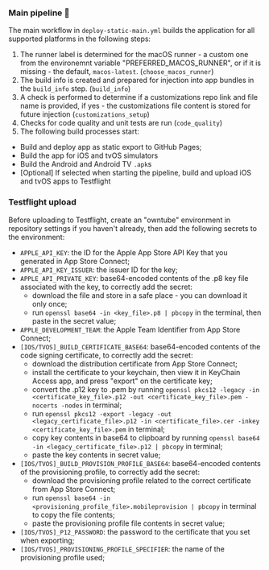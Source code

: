 ### Main pipeline 👷

The main workflow in `deploy-static-main.yml` builds the application for all supported platforms in the following steps:

1. The runner label is determined for the macOS runner - a custom one from the environemnt variable "PREFERRED_MACOS_RUNNER", or if it is missing - the default, `macos-latest`. (`choose_macos_runner`)
2. The build info is created and prepared for injection into app bundles in the `build_info` step. (`build_info`)
3. A check is performed to determine if a customizations repo link and file name is provided, if yes - the customizations file content is stored for future injection (`customizations_setup`)
4. Checks for code quality and unit tests are run (`code_quality`)
5. The following build processes start:

- Build and deploy app as static export to GitHub Pages;
- Build the app for iOS and tvOS simulators
- Build the Android and Android TV `.apk`s
- [Optional] If selected when starting the pipeline, build and upload iOS and tvOS apps to Testflight

### Testflight upload

Before uploading to Testflight, create an "owntube" environment in repository settings if you haven't already, then add the following secrets to the environment:

- `APPLE_API_KEY`: the ID for the Apple App Store API Key that you generated in App Store Connect;
- `APPLE_API_KEY_ISSUER`: the issuer ID for the key;
- `APPLE_API_PRIVATE_KEY`: base64-encoded contents of the .p8 key file associated with the key, to correctly add the secret:
  - download the file and store in a safe place - you can download it only once;
  - run `openssl base64 -in <key_file>.p8 | pbcopy` in the terminal, then paste in the secret value;
- `APPLE_DEVELOPMENT_TEAM`: the Apple Team Identifier from App Store Connect;
- `[IOS/TVOS]_BUILD_CERTIFICATE_BASE64`: base64-encoded contents of the code signing certificate, to correctly add the secret:
  - download the distribution certificate from App Store Connect;
  - install the certificate to your keychain, then view it in KeyChain Access app, and press "export" on the certificate key;
  - convert the .p12 key to .pem by running `openssl pkcs12 -legacy -in <certificate_key_file>.p12 -out <certificate_key_file>.pem -nocerts -nodes` in terminal;
  - run `openssl pkcs12 -export -legacy -out <legacy_certificate_file>.p12 -in <certificate_file>.cer -inkey <certificate_key_file>.pem` in terminal;
  - copy key contents in base64 to clipboard by running `openssl base64 -in <legacy_certificate_file>.p12 | pbcopy` in terminal;
  - paste the key contents in secret value;
- `[IOS/TVOS]_BUILD_PROVISION_PROFILE_BASE64`: base64-encoded contents of the provisioning profile, to correctly add the secret:
  - download the provisioning profile related to the correct certificate from App Store Connect;
  - run `openssl base64 -in <provisioning_profile_file>.mobileprovision | pbcopy` in terminal to copy the file contents;
  - paste the provisioning profile file contents in secret value;
- `[IOS/TVOS]_P12_PASSWORD`: the password to the certificate that you set when exporting;
- `[IOS/TVOS]_PROVISIONING_PROFILE_SPECIFIER`: the name of the provisioning profile used;
